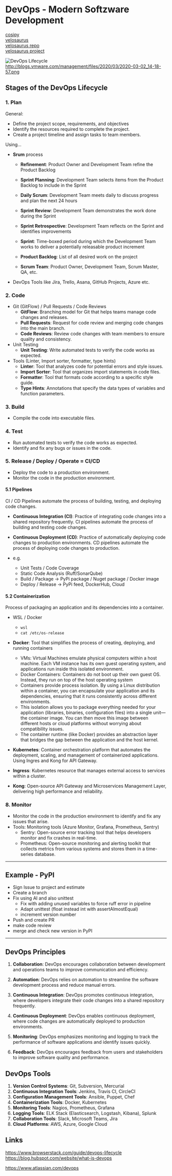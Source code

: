 # DevOps - Modern Softzware Development

[cosipy](https://github.com/cryotools/cosipy)  
[velosaurus](https://github.com/OliverZott)  
[velosaurus repo](https://github.com/OliverZott/velosaurus-backend)  
[velosaurus project](https://github.com/users/OliverZott/projects/5)  

<!-- ![alt text](https://github.com/[username]/[reponame]/blob/[branch]/image.jpg?raw=true) -->
<!-- ![plot](./directory_1/directory_2/.../directory_n/plot.png) -->

![DevOps Lifecycle](devops_lifecycle.png "DevOps Lifecycle")
<http://blogs.vmware.com/management/files/2020/03/2020-03-02_14-18-57.png>

<!-- [DevOps Lifecycle Pic2](https://wac-cdn.atlassian.com/dam/jcr:ef9fe684-c6dc-4ba0-a636-4ef7bcfa11f1/New%20DevOps%20Loop%20image.png?cdnVersion=1581) -->

## Stages of the DevOps Lifecycle

### 1. Plan

General:

- Define the project scope, requirements, and objectives  
- Identify the resources required to complete the project.
- Create a project timeline and assign tasks to team members.

Using...

- **Srum** process

  - **Refinement**: Product Owner and Development Team refine the Product Backlog
  - **Sprint Planning**: Development Team selects items from the Product Backlog to include in the Sprint
  - **Daily Scrum**: Development Team meets daily to discuss progress and plan the next 24 hours
  - **Sprint Review**: Development Team demonstrates the work done during the Sprint
  - **Sprint Retrospective**: Development Team reflects on the Sprint and identifies improvements

  - **Sprint**: Time-boxed period during which the Development Team works to deliver a potentially releasable product increment
  - **Product Backlog**: List of all desired work on the project
  - **Scrum Team**: Product Owner, Development Team, Scrum Master, QA, etc.

- DevOps Tools like Jira, Trello, Asana, GitHub Projects, Azure etc.

### 2. Code

- Git (GitFlow) / Pull Requests / Code Reviews
  - **GitFlow**: Branching model for Git that helps teams manage code changes and releases.
  - **Pull Requests**: Request for code review and merging code changes into the main branch.
  - **Code Reviews**: Review code changes with team members to ensure quality and consistency.
- Unit Testing
  - **Unit Testing**: Write automated tests to verify the code works as expected.
- Tools (Linter, Import sorter, formatter, type hints)
  - **Linter**: Tool that analyzes code for potential errors and style issues.
  - **Import Sorter**: Tool that organizes import statements in code files.
  - **Formatter**: Tool that formats code according to a specific style guide.
  - **Type Hints**: Annotations that specify the data types of variables and function parameters.

### 3. Build

- Compile the code into executable files.

### 4. Test

- Run automated tests to verify the code works as expected.
- Identify and fix any bugs or issues in the code.

### 5. Release / Deploy / Operate = CI/CD

- Deploy the code to a production environment.
- Monitor the code in the production environment.

#### 5.1 Pipelines

CI / CD Pipelines automate the process of building, testing, and deploying code changes.

- **Continuous Integration (CI)**: Practice of integrating code changes into a shared repository frequently. CI pipelines automate the process of building and testing code changes.
- **Continuous Deployment (CD)**: Practice of automatically deploying code changes to production environments. CD pipelines automate the process of deploying code changes to production.

- e.g.
  - Unit Tests / Code Coverage
  - Static Code Analysis (Ruff/SonarQube)
  - Build / Package  -> PyPi package / Nuget package / Docker image
  - Deploy / Release -> PyPi feed, DockerHub, Cloud

#### 5.2 Containerization

Process of packaging an application and its dependencies into a container.

- WSL / Docker
  - `wsl`
  - `cat /etc/os-release`

- **Docker**: Tool that simplifies the process of creating, deploying, and running containers
  - VMs: Virtual Machines emulate physical computers within a host machine. Each VM instance has its own guest operating system, and applications run inside this isolated environment.
  - Docker Containers: Containers do not boot up their own guest OS. Instead, they run on top of the host operating system
  - Containers provide process isolation. By using a Linux distribution within a container, you can encapsulate your application and its dependencies, ensuring that it runs consistently across different environments.
  - This isolation allows you to package everything needed for your application (libraries, binaries, configuration files) into a single unit—the container image. You can then move this image between different hosts or cloud platforms without worrying about compatibility issues.
  - The container runtime (like Docker) provides an abstraction layer that bridges the gap between the application and the host kernel.

- **Kubernetes**: Container orchestration platform that automates the deployment, scaling, and management of containerized applications. Using Ingres and Kong for API Gateway.
- **Ingress**: Kubernetes resource that manages external access to services within a cluster.
- **Kong**: Open-source API Gateway and Microservices Management Layer, delivering high performance and reliability.

### 8. Monitor

- Monitor the code in the production environment to identify and fix any issues that arise.
- Tools: Monitoring tools (Azure Monitor, Grafana, Prometheus, Sentry)
  - Sentry: Open-source error tracking tool that helps developers monitor and fix crashes in real-time.
  - Prometheus: Open-source monitoring and alerting toolkit that collects metrics from various systems and stores them in a time-series database.

--------

## Example - PyPI

- Sign Issue to project and estimate
- Create a branch
- Fix using AI and also unittest
  - Fix with adding unused variables to force ruff error in pipeline
  - Adapt unittest (float instead int with assertAlmostEqual)
  - increment version number
- Push and create PR
- make code review
- merge and check new version in PyPI

--------

## DevOps Principles

1. **Collaboration**: DevOps encourages collaboration between development and operations teams to improve communication and efficiency.

2. **Automation**: DevOps relies on automation to streamline the software development process and reduce manual errors.

3. **Continuous Integration**: DevOps promotes continuous integration, where developers integrate their code changes into a shared repository frequently.

4. **Continuous Deployment**: DevOps enables continuous deployment, where code changes are automatically deployed to production environments.

5. **Monitoring**: DevOps emphasizes monitoring and logging to track the performance of software applications and identify issues quickly.

6. **Feedback**: DevOps encourages feedback from users and stakeholders to improve software quality and performance.

## DevOps Tools

1. **Version Control Systems**: Git, Subversion, Mercurial
2. **Continuous Integration Tools**: Jenkins, Travis CI, CircleCI
3. **Configuration Management Tools**: Ansible, Puppet, Chef
4. **Containerization Tools**: Docker, Kubernetes
5. **Monitoring Tools**: Nagios, Prometheus, Grafana
6. **Logging Tools**: ELK Stack (Elasticsearch, Logstash, Kibana), Splunk
7. **Collaboration Tools**: Slack, Microsoft Teams, Jira
8. **Cloud Platforms**: AWS, Azure, Google Cloud

## Links

<https://www.browserstack.com/guide/devops-lifecycle>
<https://blog.hubspot.com/website/what-is-devops>

<https://www.atlassian.com/devops>
